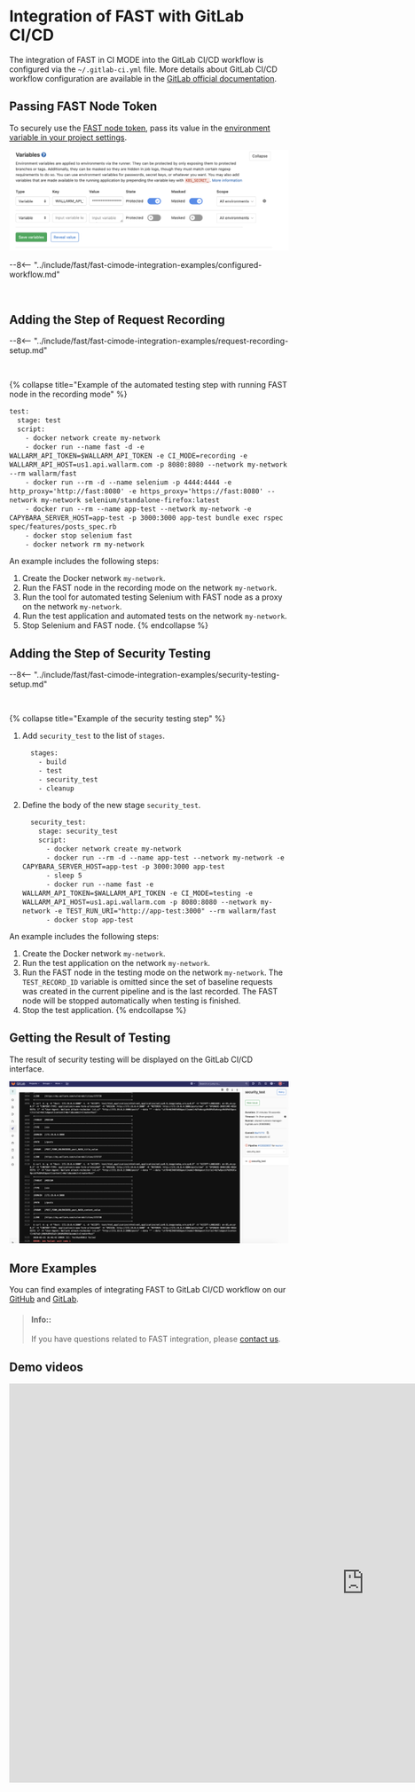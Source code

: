 [gitlabcicd-config-yaml]:       https://docs.gitlab.com/ee/ci
[fast-node-token]:              ../../operations/create-node.md
[gitlabci-set-env-var]:         https://docs.gitlab.com/ee/ci/variables/
[gitlabci-example-env-var]:     ../../../images/poc/common/examples/gitlabci-cimode/gitlab-ci-env-var-example.png
[fast-example-gitlab-result]:   ../../../images/poc/common/examples/gitlabci-cimode/gitlab-ci-example.png
[fast-ci-mode-record]:          ../ci-mode-recording.html#environment-variables-in-recording-mode
[fast-ci-mode-test]:            ../ci-mode-testing.html#environment-variables-in-testing-mode
[mail-to-us]:                   mailto:support@wallarm.com
[fast-examples-github]:         https://github.com/wallarm/fast-examples 
[fast-example-gitlab-cicd]:     https://gitlab.com/wallarm/fast-example-gitlab-dvwa-integration

# Integration of FAST with GitLab CI/CD

The integration of FAST in CI MODE into the GitLab CI/CD workflow is configured via the `~/.gitlab-ci.yml` file. More details about GitLab CI/CD workflow configuration are available in the [GitLab official documentation][gitlabcicd-config-yaml].

## Passing FAST Node Token

To securely use the [FAST node token][fast-node-token], pass its value in the [environment variable in your project settings][gitlabci-set-env-var].

![Passing GitLab CI/CD environment variable][gitlabci-example-env-var]

--8<-- "../include/fast/fast-cimode-integration-examples/configured-workflow.md"

<br>

## Adding the Step of Request Recording

--8<-- "../include/fast/fast-cimode-integration-examples/request-recording-setup.md"

<br>

{% collapse title="Example of the automated testing step with running FAST node in the recording mode" %}

```
test:
  stage: test
  script:
    - docker network create my-network 
    - docker run --name fast -d -e WALLARM_API_TOKEN=$WALLARM_API_TOKEN -e CI_MODE=recording -e WALLARM_API_HOST=us1.api.wallarm.com -p 8080:8080 --network my-network --rm wallarm/fast 
    - docker run --rm -d --name selenium -p 4444:4444 -e http_proxy='http://fast:8080' -e https_proxy='https://fast:8080' --network my-network selenium/standalone-firefox:latest 
    - docker run --rm --name app-test --network my-network -e CAPYBARA_SERVER_HOST=app-test -p 3000:3000 app-test bundle exec rspec spec/features/posts_spec.rb 
    - docker stop selenium fast
    - docker network rm my-network
```

An example includes the following steps:

1. Create the Docker network `my-network`.
2. Run the FAST node in the recording mode on the network `my-network`.
3. Run the tool for automated testing Selenium with FAST node as a proxy on the network `my-network`.
4. Run the test application and automated tests on the network `my-network`.
5. Stop Selenium and FAST node.
{% endcollapse %}

## Adding the Step of Security Testing

--8<-- "../include/fast/fast-cimode-integration-examples/security-testing-setup.md"

<br>

{% collapse title="Example of the security testing step" %}

1. Add `security_test` to the list of `stages`.

    ```
      stages:
        - build
        - test
        - security_test
        - cleanup
    ```
2. Define the body of the new stage `security_test`.

    ```
      security_test:
        stage: security_test
        script:
          - docker network create my-network 
          - docker run --rm -d --name app-test --network my-network -e CAPYBARA_SERVER_HOST=app-test -p 3000:3000 app-test
          - sleep 5 
          - docker run --name fast -e WALLARM_API_TOKEN=$WALLARM_API_TOKEN -e CI_MODE=testing -e WALLARM_API_HOST=us1.api.wallarm.com -p 8080:8080 --network my-network -e TEST_RUN_URI="http://app-test:3000" --rm wallarm/fast 
          - docker stop app-test
    ```

An example includes the following steps:

1. Create the Docker network `my-network`.
2. Run the test application on the network `my-network`.
3. Run the FAST node in the testing mode on the network `my-network`. The `TEST_RECORD_ID` variable is omitted since the set of baseline requests was created in the current pipeline and is the last recorded. The FAST node will be stopped automatically when testing is finished.
4. Stop the test application.
{% endcollapse %}

## Getting the Result of Testing

The result of security testing will be displayed on the GitLab CI/CD interface.

![The result of running FAST node in testing mode][fast-example-gitlab-result]

## More Examples

You can find examples of integrating FAST to GitLab CI/CD workflow on our [GitHub][fast-examples-github] and [GitLab][fast-example-gitlab-cicd].

> #### Info::
> If you have questions related to FAST integration, please [contact us][mail-to-us].

## Demo videos

<div class="video-wrapper">
  <iframe width="1280" height="720" src="https://www.youtube.com/embed/NRQT_7ZMeko" frameborder="0" allow="accelerometer; autoplay; encrypted-media; gyroscope; picture-in-picture" allowfullscreen></iframe>
</div>